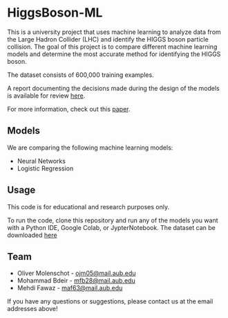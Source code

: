 # HiggsBoson-ML

This is a university project that uses machine learning to analyze data from the Large Hadron Collider (LHC) and identify the HIGGS boson particle collision. The goal of this project is to compare different machine learning models and determine the most accurate method for identifying the HIGGS boson.

The dataset consists of 600,000 training examples.

A report documenting the decisions made during the design of the models is available for review [here](https://docs.google.com/document/d/1NIwcH2jiRiPz98dWeMESES6pF0w1Wpv45CfqEYlyZyU/edit?usp=sharing).

For more information, check out this [paper](https://www.nature.com/articles/ncomms5308).

## Models
We are comparing the following machine learning models:

* Neural Networks
* Logistic Regression

## Usage
This code is for educational and research purposes only.

To run the code, clone this repository and run any of the models you want with a Python IDE, Google Colab, or JypterNotebook.
The dataset can be downloaded [here](https://mailaub-my.sharepoint.com/:x:/g/personal/ra278_aub_edu_lb/EaDuU0lMF3lGsklq_al1q3IBubRqQp1wvLLc6INl3PnKVQ?download=1)

## Team
* Oliver Molenschot - ojm05@mail.aub.edu
* Mohammad Bdeir - mfb28@mail.aub.edu
* Mehdi Fawaz - maf63@mail.aub.edu

If you have any questions or suggestions, please contact us at the email addresses above!
